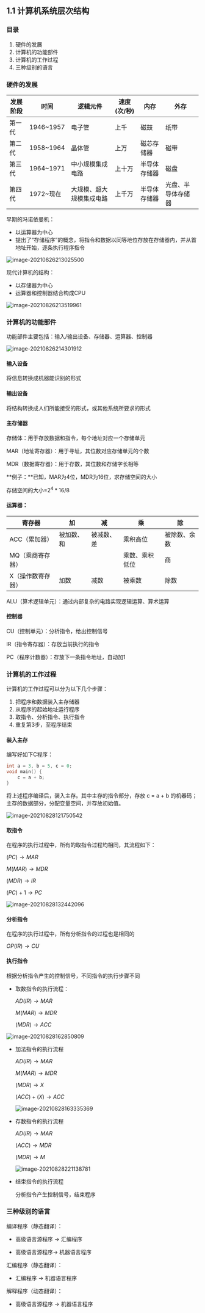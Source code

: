 ## 1.1 计算机系统层次结构

### 目录

1. 硬件的发展
2. 计算机的功能部件
4. 计算机的工作过程
4. 三种级别的语言



### 硬件的发展

| 发展阶段 | 时间      | 逻辑元件                 | 速度(次/秒) | 内存         | 外存               |
| -------- | --------- | ------------------------ | ----------- | ------------ | ------------------ |
| 第一代   | 1946~1957 | 电子管                   | 上千        | 磁鼓         | 纸带               |
| 第二代   | 1958~1964 | 晶体管                   | 上万        | 磁芯存储器   | 磁带               |
| 第三代   | 1964~1971 | 中小规模集成电路         | 上十万      | 半导体存储器 | 磁盘               |
| 第四代   | 1972~现在 | 大规模、超大规模集成电路 | 上千万      | 半导体存储器 | 光盘、半导体存储器 |



早期的冯诺依曼机：

* 以运算器为中心
* 提出了“存储程序”的概念，将指令和数据以同等地位存放在存储器内，并从首地址开始，逐条执行程序指令

![image-20210826213025500](image-20210826213025500.png)

现代计算机的结构：

* 以存储器为中心
* 运算器和控制器结合构成CPU

![image-20210826213519961](image-20210826213519961.png)

### 计算机的功能部件

功能部件主要包括：输入/输出设备、存储器、运算器、控制器

![image-20210826214301912](image-20210826214301912.png)

#### 输入设备

将信息转换成机器能识别的形式

#### 输出设备

将结构转换成人们所能接受的形式，或其他系统所要求的形式

#### 主存储器

存储体：用于存放数据和指令，每个地址对应一个存储单元

MAR（地址寄存器）：用于寻址，其位数对应存储单元的个数

MDR（数据寄存器）：用于存数，其位数和存储字长相等



**例子：**已知，MAR为4位，MDR为16位，求存储空间的大小

存储空间的大小=$2^4 * 16 / 8$



#### 运算器：

| 寄存器            | 加         | 减         | 乘             | 除           |
| ----------------- | ---------- | ---------- | -------------- | ------------ |
| ACC（累加器）     | 被加数、和 | 被减数、差 | 乘积高位       | 被除数、余数 |
| MQ（乘商寄存器）  |            |            | 乘数、乘积低位 | 商           |
| X（操作数寄存器） | 加数       | 减数       | 被乘数         | 除数         |

ALU（算术逻辑单元）：通过内部复杂的电路实现逻辑运算、算术运算



#### 控制器

CU（控制单元）：分析指令，给出控制信号

IR（指令寄存器）：存放当前执行的指令

PC（程序计数器）：存放下一条指令地址，自动加1



### 计算机的工作过程

计算机的工作过程可以分为以下几个步骤：

1. 把程序和数据装入主存储器
2. 从程序的起始地址运行程序
3. 取指令、分析指令、执行指令
4. 重复第3步，至程序结束



#### 装入主存

编写好如下C程序：

```c
int a = 3, b = 5, c = 0;
void main() {
    c = a + b;
}
```

将上述程序编译后，装入主存。其中主存的指令部分，存放 c = a + b 的机器码；主存的数据部分，分配变量空间，并存放初始值。

![image-20210828121750542](image-20210828121750542.png)



#### 取指令

在程序的执行过程中，所有的取指令过程均相同，其流程如下：

$(PC) \rightarrow MAR$

$M(MAR) \rightarrow MDR$

$(MDR) \rightarrow IR$

$(PC) + 1 \rightarrow PC$

![image-20210828132442096](image-20210828132442096.png)



#### 分析指令

在程序的执行过程中，所有分析指令的过程也是相同的

$OP(IR) \rightarrow CU$



#### 执行指令

根据分析指令产生的控制信号，不同指令的执行步骤不同

* 取数指令的执行流程：

  $AD(IR) \rightarrow MAR$

  $M(MAR) \rightarrow MDR$

  $(MDR) \rightarrow ACC$

![image-20210828162850809](image-20210828162850809.png)



* 加法指令的执行流程

  $AD(IR) \rightarrow MAR$

  $M(MAR) \rightarrow MDR$

  $(MDR) \rightarrow X$

  $(ACC) + (X) \rightarrow ACC$

  ![image-20210828163335369](image-20210828163335369.png)

  

* 存数指令的执行流程

  $AD(IR) \rightarrow MAR$

  $(ACC) \rightarrow MDR$

  $(MDR) \rightarrow M$

  ![image-20210828221138781](image-20210828221138781.png)



* 结束指令的执行流程

  分析指令产生控制信号，结束程序



### 三种级别的语言

编译程序（静态翻译）：

* 高级语言源程序 -> 汇编程序

* 高级语言源程序-> 机器语言程序

汇编程序（静态翻译）：

* 汇编程序 -> 机器语言程序

解释程序（动态翻译）：

* 高级语言源程序 -> 机器语言程序

